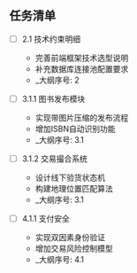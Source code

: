 ## 任务清单

- [ ] 2.1 技术约束明细
   - 完善前端框架技术选型说明
   - 补充数据库连接池配置要求
   - _大纲序号: 2

- [ ] 3.1.1 图书发布模块
   - 实现带图片压缩的发布流程
   - 增加ISBN自动识别功能
   - _大纲序号: 3.1

- [ ] 3.1.2 交易撮合系统
   - 设计线下验货状态机
   - 构建地理位置匹配算法
   - _大纲序号: 3.1

- [ ] 4.1.1 支付安全
   - 实现双因素身份验证
   - 增加交易风险控制模型
   - _大纲序号: 4.1